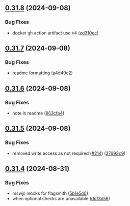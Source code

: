 ## [0.31.8](https://github.com/EddieHubCommunity/HealthCheck/compare/v0.31.7...v0.31.8) (2024-09-08)


### Bug Fixes

* docker gh action artifact use v4 ([ed310ec](https://github.com/EddieHubCommunity/HealthCheck/commit/ed310ecd706be7731f9e63cbf3bbaa3762e43d80))



## [0.31.7](https://github.com/EddieHubCommunity/HealthCheck/compare/v0.31.6...v0.31.7) (2024-09-08)


### Bug Fixes

* readme formatting ([a4d49c2](https://github.com/EddieHubCommunity/HealthCheck/commit/a4d49c2169a2545fe5b7b254f1af19cfb69f54bf))



## [0.31.6](https://github.com/EddieHubCommunity/HealthCheck/compare/v0.31.5...v0.31.6) (2024-09-08)


### Bug Fixes

* note in readme ([863cfa4](https://github.com/EddieHubCommunity/HealthCheck/commit/863cfa45f88f4b779e32219a50204b9cf1e97dce))



## [0.31.5](https://github.com/EddieHubCommunity/HealthCheck/compare/v0.31.4...v0.31.5) (2024-09-08)


### Bug Fixes

* removed write access as not required ([#214](https://github.com/EddieHubCommunity/HealthCheck/issues/214)) ([27693c9](https://github.com/EddieHubCommunity/HealthCheck/commit/27693c912e014b19e19dc215a7d3f08356ba475e))



## [0.31.4](https://github.com/EddieHubCommunity/HealthCheck/compare/v0.31.3...v0.31.4) (2024-08-31)


### Bug Fixes

* mswjs mocks for flagsmith ([5b1e5d0](https://github.com/EddieHubCommunity/HealthCheck/commit/5b1e5d09a1177ae5101f0f7b33c4b5386f6ceb73))
* when optional checks are unavailable ([ddf3d56](https://github.com/EddieHubCommunity/HealthCheck/commit/ddf3d5614f7319c372d18181277dc47f5d5dfab8))




